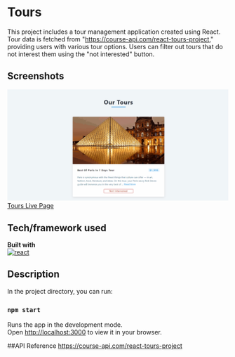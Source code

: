 # Tours
This project includes a tour management application created using React. Tour data is fetched from "https://course-api.com/react-tours-project," providing users with various tour options. Users can filter out tours that do not interest them using the "not interested" button.


## Screenshots
![Project snapshot](./tours.gif) 
[Tours Live Page](https://tours-esma.netlify.app/)

## Tech/framework used
<b>Built with</b> <br>
<a href="#"><img src="https://w7.pngwing.com/pngs/403/269/png-transparent-react-react-native-logos-brands-in-colors-icon-thumbnail.png" alt="react" width="40"/></a> 

## Description
In the project directory, you can run:
### `npm start`
Runs the app in the development mode.\
Open [http://localhost:3000](http://localhost:3000) to view it in your browser.



##API Reference
https://course-api.com/react-tours-project


 
